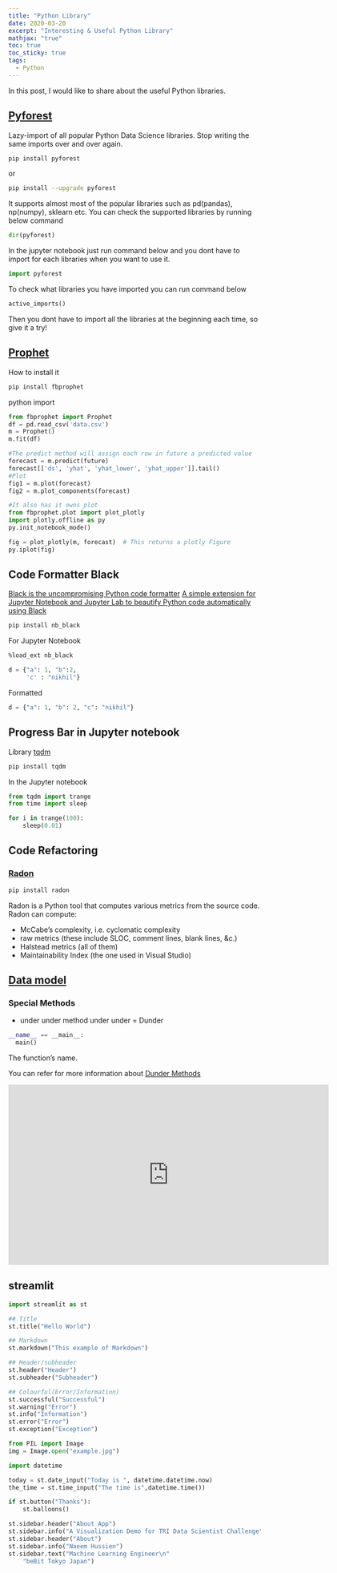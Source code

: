 ```yaml
---
title: "Python Library"
date: 2020-03-20
excerpt: "Interesting & Useful Python Library"
mathjax: "true"
toc: true
toc_sticky: true
tags:
  - Python
---
```


In this post, I would like to share about the useful Python libraries.

## [Pyforest](https://pypi.org/project/pyforest/)

Lazy-import of all popular Python Data Science libraries. Stop writing the same imports over and over again.

```bash
pip install pyforest
```
or
```bash
pip install --upgrade pyforest
```
It supports almost most of the popular libraries such as pd(pandas), np(numpy), sklearn etc. You can check the supported libraries by running below command

```python
dir(pyforest)
```

In the jupyter notebook just run command below and you dont have to import for each libraries when you want to use it.
```python
import pyforest
```
To check what libraries you have imported you can run command below
```python
active_imports()
```

Then you dont have to import all the libraries at the beginning each time, so give it a try!

## [Prophet](https://facebook.github.io/prophet/docs/quick_start.html)

How to install it
```bash
pip install fbprophet
```
python import
```python
from fbprophet import Prophet
df = pd.read_csv('data.csv')
m = Prophet()
m.fit(df)

#The predict method will assign each row in future a predicted value
forecast = m.predict(future)
forecast[['ds', 'yhat', 'yhat_lower', 'yhat_upper']].tail()
#Plot
fig1 = m.plot(forecast)
fig2 = m.plot_components(forecast)

#It also has it owns plot
from fbprophet.plot import plot_plotly
import plotly.offline as py
py.init_notebook_mode()

fig = plot_plotly(m, forecast)  # This returns a plotly Figure
py.iplot(fig)
```

## Code Formatter Black
[Black is the uncompromising Python code formatter](https://github.com/psf/black)
[A simple extension for Jupyter Notebook and Jupyter Lab to beautify Python code automatically using Black](https://github.com/dnanhkhoa/nb_black)

```bash
pip install nb_black
```

For Jupyter Notebook

```bash
%load_ext nb_black
```

```python
d = {"a": 1, "b":2, 
     'c' : "nikhil"}
```

Formatted
```python
d = {"a": 1, "b": 2, "c": "nikhil"}
```

## Progress Bar in Jupyter notebook

Library [tqdm](https://github.com/tqdm/tqdm)

```bash
pip install tqdm
```

In the Jupyter notebook

```python
from tqdm import trange
from time import sleep

for i in trange(100):
    sleep(0.01)
```
## Code Refactoring

### [Radon](https://pypi.org/project/radon/)

```bash
pip install radon
```
Radon is a Python tool that computes various metrics from the source code. Radon can compute:

- McCabe’s complexity, i.e. cyclomatic complexity
- raw metrics (these include SLOC, comment lines, blank lines, &c.)
- Halstead metrics (all of them)
- Maintainability Index (the one used in Visual Studio)

## [Data model](https://docs.python.org/3/reference/datamodel.html#Callable%20types)
### Special Methods 
- under under method under under  = Dunder 
```python
__name__ == __main__:
  main()
```


The function’s name.

You can refer for more information about [Dunder Methods](https://dbader.org/blog/python-dunder-methods)

<iframe width="640" height="360" src="https://www.youtube-nocookie.com/embed/lXZKTh3_WW4?controls=0&amp;showinfo=0" frameborder="0" allowfullscreen></iframe>

## streamlit
```python
import streamlit as st

## Title
st.title("Hello World")

## Markdown
st.markdown("This example of Markdown")

## Header/subheader
st.header("Header")
st.subheader("Subheader")

## Colourful(Error/Information)
st.successful("Successful")
st.warning("Error")
st.info("Information")
st.error("Error")
st.exception("Exception")

from PIL import Image
img = Image.open("example.jpg")

import datetime

today = st.date_input("Today is ", datetime.datetime.now)
the_time = st.time_input("The time is",datetime.time())

if st.button("Thanks"):
    st.balloons()

st.sidebar.header("About App")
st.sidebar.info("A Visualization Demo for TRI Data Scientist Challenge")
st.sidebar.header("About")
st.sidebar.info("Naeem Hussien")
st.sidebar.text("Machine Learning Engineer\n"
    "beBit Tokyo Japan")
```